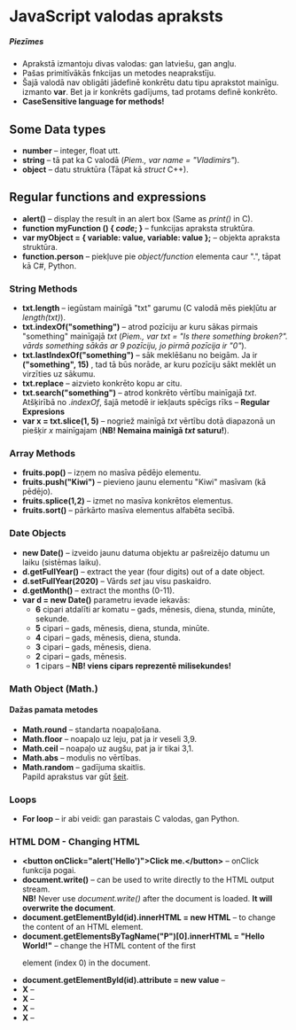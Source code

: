 # JavaScript valodas apraksts
##### Piezīmes
- Aprakstā izmantoju divas valodas: gan latviešu, gan angļu.  
- Pašas primitīvākās fnkcijas un metodes neaprakstīju.  
- Šajā valodā nav obligāti jādefinē konkrētu datu tipu aprakstot mainīgu. izmanto **var**. Bet ja ir konkrēts gadījums, tad protams definē konkrēto.  
- **CaseSensitive language for methods!**

## Some Data types
- **number** – integer, float utt.  
- **string** – tā pat ka C valodā (*Piem., var name = "Vladimirs"*).  
- **object** – datu struktūra (Tāpat kā *struct* C++).  

## Regular functions and expressions
- **alert()** – display the result in an alert box (Same as *print()* in C).  
- **function myFunction () { *code*; }** – funkcijas apraksta struktūra.  
- **var myObject = { variable: value, variable: value };** – objekta apraksta struktūra.  
- **function.person** – piekļuve pie *object/function* elementa caur ".", tāpat kā C#, Python.  

### String Methods
- **txt.length** – iegūstam mainīgā "txt" garumu (C valodā mēs piekļūtu ar *length(txt)*).  
- **txt.indexOf("something")** – atrod pozīciju ar kuru sākas pirmais "something" mainīgajā *txt* (*Piem., var txt = "Is there something broken?". vārds something sākās ar 9 pozīciju, jo pirmā pozīcija ir "0"*).  
- **txt.lastIndexOf("something")** – sāk meklēšanu no beigām. Ja ir **("something", 15)** , tad tā būs norāde, ar kuru pozīciju sākt meklēt un virzīties uz sākumu.  
- **txt.replace** – aizvieto konkrēto kopu ar citu.  
- **txt.search("something")** – atrod konkrēto vērtību mainīgajā *txt*. Atšķirībā no *.indexOf*, šajā metodē ir iekļauts spēcīgs rīks – **Regular Expresions**   
- **var x = txt.slice(1, 5)** – nogriež mainīgā *txt* vērtību dotā diapazonā un piešķir *x* mainīgajam (**NB! Nemaina mainīgā *txt* saturu!**).  

### Array Methods  
- **fruits.pop()** – izņem no masīva pēdējo elementu.  
- **fruits.push("Kiwi")** – pievieno jaunu elementu "Kiwi" masīvam (kā pēdējo).  
- **fruits.splice(1,2)** – izmet no masīva konkrētos elementus.  
- **fruits.sort()** – pārkārto masīva elementus alfabēta secībā. 

### Date Objects
- **new Date()** – izveido jaunu datuma objektu ar pašreizējo datumu un laiku (sistēmas laiku).  
- **d.getFullYear()** – extract the year (four digits) out of a date object.  
- **d.setFullYear(2020)** – Vārds *set* jau visu paskaidro.   
- **d.getMonth()** – extract the months (0-11).  
- **var d = new Date()** parametru ievade iekavās:  
  - **6** cipari atdalīti ar komatu – gads, mēnesis, diena, stunda, minūte, sekunde.  
  - **5** cipari – gads, mēnesis, diena, stunda, minūte.  
  - **4** cipari – gads, mēnesis, diena, stunda.  
  - **3** cipari – gads, mēnesis, diena.  
  - **2** cipari – gads, mēnesis.  
  - **1** cipars – **NB! viens cipars reprezentē milisekundes!**  

### Math Object (Math.) 
#### Dažas pamata metodes
- **Math.round** – standarta noapaļošana.
- **Math.floor** – noapaļo uz leju, pat ja ir veseli 3,9.  
- **Math.ceil** – noapaļo uz augšu, pat ja ir tikai 3,1.  
- **Math.abs** – modulis no vērtības.  
- **Math.random** – gadījuma skaitlis.  
Papild aprakstus var gūt [šeit](https://www.w3schools.com/js/js_math.asp).  

### Loops
- **For loop** – ir abi veidi: gan parastais C valodas, gan Python.  

### HTML DOM - Changing HTML
- **\<button onClick="alert('Hello')">Click me.\</button>** – onClick funkcija pogai. 
- **document.write()** – can be used to write directly to the HTML output stream.  
  **NB!** Never use *document.write()* after the document is loaded. **It will overwrite the document**.
- **document.getElementById(id).innerHTML = new HTML** – to change the content of an HTML element.  
- **document.getElementsByTagName("P")\[0\].innerHTML = "Hello World!"** – change the HTML content of the first <p> element (index 0) in the document.  
- **document.getElementById(id).attribute = new value** –
- **X** –
- **X** –
- **X** –
- **X** –
